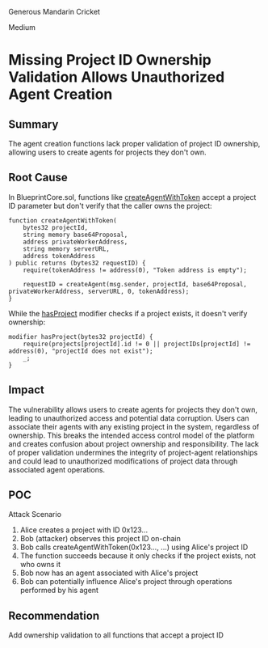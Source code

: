 Generous Mandarin Cricket

Medium

# Missing Project ID Ownership Validation Allows Unauthorized Agent Creation

## Summary
The agent creation functions lack proper validation of project ID ownership, allowing users to create agents for projects they don't own.

## Root Cause
In BlueprintCore.sol, functions like [createAgentWithToken](https://github.com/sherlock-audit/2025-03-crestal-network/blob/27a3c28155702b3a68f29347efedffb048010e33/crestal-omni-contracts/src/BlueprintCore.sol#L479-L489) accept a project ID parameter but don't verify that the caller owns the project:


```solidity
function createAgentWithToken(
    bytes32 projectId,
    string memory base64Proposal,
    address privateWorkerAddress,
    string memory serverURL,
    address tokenAddress
) public returns (bytes32 requestID) {
    require(tokenAddress != address(0), "Token address is empty");

    requestID = createAgent(msg.sender, projectId, base64Proposal, privateWorkerAddress, serverURL, 0, tokenAddress);
}
```



While the [hasProject](https://github.com/sherlock-audit/2025-03-crestal-network/blob/27a3c28155702b3a68f29347efedffb048010e33/crestal-omni-contracts/src/BlueprintCore.sol#L171) modifier checks if a project exists, it doesn't verify ownership:

```solidity
modifier hasProject(bytes32 projectId) {
    require(projects[projectId].id != 0 || projectIDs[projectId] != address(0), "projectId does not exist");
    _;
}
```

## Impact

The vulnerability allows users to create agents for projects they don't own, leading to unauthorized access and potential data corruption. Users can associate their agents with any existing project in the system, regardless of ownership. This breaks the intended access control model of the platform and creates confusion about project ownership and responsibility. The lack of proper validation undermines the integrity of project-agent relationships and could lead to unauthorized modifications of project data through associated agent operations.

## POC

Attack Scenario
1. Alice creates a project with ID 0x123...
2. Bob (attacker) observes this project ID on-chain
3. Bob calls createAgentWithToken(0x123..., ...) using Alice's project ID
4. The function succeeds because it only checks if the project exists, not who owns it
5. Bob now has an agent associated with Alice's project
6. Bob can potentially influence Alice's project through operations performed by his agent


## Recommendation
Add ownership validation to all functions that accept a project ID
